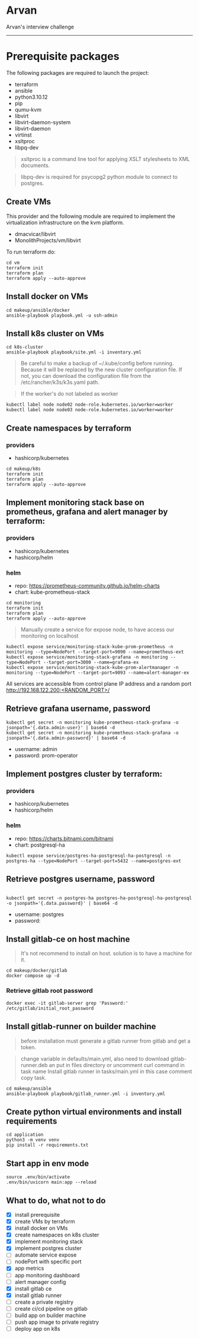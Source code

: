 # Arvan

Arvan's interview challenge

---

# Prerequisite packages

The following packages are required to launch the project:

- terraform
- ansible
- python3.10.12
- pip
- qumu-kvm
- libvirt
- libvirt-daemon-system
- libvirt-daemon
- virtinst
- xsltproc
- libpq-dev

> xsltproc is a command line tool for applying XSLT stylesheets to XML documents.

> libpq-dev is required for psycopg2 python module to connect to postgres.

## Create VMs

This provider and the following module are required to implement the virtualization infrastructure on the kvm platform.

- dmacvicar/libvirt
- MonolithProjects/vm/libvirt

To run terraform do:

```
cd vm
terraform init
terraform plan
terraform apply --auto-approve
```

## Install docker on VMs

```
cd makeup/ansible/docker
ansible-playbook playbook.yml -u ssh-admin
```

## Install k8s cluster on VMs

```
cd k8s-cluster
ansible-playbook playbook/site.yml -i inventory.yml
```

> Be careful to make a backup of ~/.kube/config before running. Because it will be replaced by the new cluster configuration file. If not, you can download the configuration file from the /etc/rancher/k3s/k3s.yaml path.

> If the worker's do not labeled as worker

```
kubectl label node node02 node-role.kubernetes.io/worker=worker
kubectl label node node03 node-role.kubernetes.io/worker=worker
```

## Create namespaces by terraform

### providers

- hashicorp/kubernetes

```
cd makeup/k8s
terraform init
terraform plan
terraform apply --auto-approve
```

## Implement monitoring stack base on prometheus, grafana and alert manager by terraform:

### providers

- hashicorp/kubernetes
- hashicorp/helm

### helm

- repo: https://prometheus-community.github.io/helm-charts
- chart: kube-prometheus-stack

```
cd monitoring
terraform init
terraform plan
terraform apply --auto-approve
```

> Manually create a service for expose node, to have access our monitoring on localhost

```
kubectl expose service/monitoring-stack-kube-prom-prometheus -n monitoring --type=NodePort --target-port=9090 --name=prometheus-ext
kubectl expose service/monitoring-stack-grafana -n monitoring --type=NodePort --target-port=3000 --name=grafana-ex
kubectl expose service/monitoring-stack-kube-prom-alertmanager -n monitoring --type=NodePort --target-port=9093 --name=alert-manager-ex
```

All services are accessible from control plane IP address and a random port
http://192.168.122.200:<RANDOM_PORT>/

## Retrieve grafana username, password

```
kubectl get secret -n monitoring kube-prometheus-stack-grafana -o jsonpath='{.data.admin-user}' | base64 -d
kubectl get secret -n monitoring kube-prometheus-stack-grafana -o jsonpath='{.data.admin-password}' | base64 -d
```

- username: admin
- password: prom-operator

## Implement postgres cluster by terraform:

### providers

- hashicorp/kubernetes
- hashicorp/helm

### helm

- repo: https://charts.bitnami.com/bitnami
- chart: postgresql-ha

```
kubectl expose service/postgres-ha-postgresql-ha-postgresql -n postgres-ha --type=NodePort --target-port=5432 --name=postgres-ext
```

## Retrieve postgres username, password

```

kubectl get secret -n postgres-ha postgres-ha-postgresql-ha-postgresql -o jsonpath='{.data.password}' | base64 -d

```

- username: postgres
- password:

## Install gitlab-ce on host machine

> It's not recommend to install on host. solution is to have a machine for it.

```
cd makeup/docker/gitlab
docker compose up -d
```

### Retrieve gitlab root password

```
docker exec -it gitlab-server grep 'Password:' /etc/gitlab/initial_root_password
```

## Install gitlab-runner on builder machine

> before installation must generate a gitlab runner from gitlab and get a token.

> change variable in defaults/main.yml, also need to download gitlab-runner.deb an put in files directory or uncomment curl command in task name Install gitlab runner in tasks/main.yml in this case comment copy task.

```
cd makeup/ansible
ansible-playbook playbook/gitlab_runner.yml -i inventory.yml
```

## Create python virtual environments and install requirements

```
cd application
python3 -m venv venv
pip install -r requirements.txt
```

## Start app in env mode

```
source .env/bin/activate
.env/bin/uvicorn main:app --reload
```

## What to do, what not to do

- [x] install prerequisite
- [x] create VMs by terraform
- [x] install docker on VMs
- [x] create namespaces on k8s cluster
- [x] implement monitoring stack
- [x] implement postgres cluster
- [ ] automate service expose
- [ ] nodePort with specific port
- [x] app metrics
- [ ] app monitoring dashboard
- [ ] alert manager config
- [x] install gitlab ce
- [x] install gitlab runner
- [ ] create a private registry
- [ ] create ci/cd pipeline on gitlab
- [ ] build app on builder machine
- [ ] push app image to private registry
- [ ] deploy app on k8s
